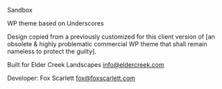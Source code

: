 Sandbox

WP theme based on Underscores

Design copied from a previously customized for this client version of [an obsolete & highly problematic commercial WP theme that shall remain nameless to protect the guilty].

Built for Elder Creek Landscapes info@eldercreek.com

Developer: Fox Scarlett fox@foxscarlett.com
